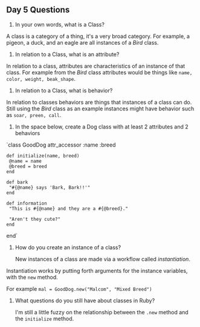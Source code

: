 ## Day 5 Questions

1. In your own words, what is a Class?

  A class is a category of a thing, it's a very broad category. For example, a
  pigeon, a duck, and an eagle are all instances of a _Bird_ class.

1. In relation to a Class, what is an attribute?

  In relation to a class, attributes are characteristics of an instance of that
  class. For example from the _Bird_ class attributes would be things like `name,
  color, weight, beak_shape`.

1. In relation to a Class, what is behavior?

  In relation to classes behaviors are things that instances of a class can do.
  Still using the _Bird_ class as an example instances might have behavior such as
  `soar, preen, call`.

1. In the space below, create a Dog class with at least 2 attributes and 2 behaviors

  `class GoodDog
    attr_accessor :name :breed

    def initialize(name, breed)
     @name = name
     @breed = breed
    end  

    def bark
     "#{@name} says 'Bark, Bark!!'"
    end

    def information
     "This is #{@name} and they are a #{@breed}."

     "Aren't they cute?"
    end
   end`

1. How do you create an instance of a class?

    New instances of a class are made via a workflow called _instantiation_.

  Instantiation works by putting forth arguments for the instance variables, with
  the `new` method.

  For example `mal = GoodDog.new("Malcom", "Mixed Breed")`

1. What questions do you still have about classes in Ruby?

    I'm still a little fuzzy on the relationship between the `.new` method and the
    `initialize` method.
